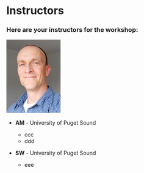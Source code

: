 Instructors
===



### Here are your instructors for the workshop:

[![](/img/Madlung.jpeg)](/img/Madlung.jpeg)
* __AM__ - University of Puget Sound
    * ccc
    * ddd


* __SW__ - University of Puget Sound
    * eee
